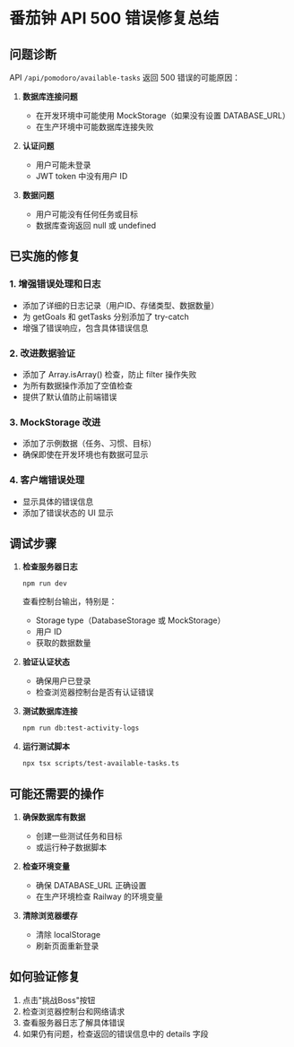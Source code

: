 # 番茄钟 API 500 错误修复总结

## 问题诊断

API `/api/pomodoro/available-tasks` 返回 500 错误的可能原因：

1. **数据库连接问题**
   - 在开发环境中可能使用 MockStorage（如果没有设置 DATABASE_URL）
   - 在生产环境中可能数据库连接失败

2. **认证问题**
   - 用户可能未登录
   - JWT token 中没有用户 ID

3. **数据问题**
   - 用户可能没有任何任务或目标
   - 数据库查询返回 null 或 undefined

## 已实施的修复

### 1. 增强错误处理和日志
- 添加了详细的日志记录（用户ID、存储类型、数据数量）
- 为 getGoals 和 getTasks 分别添加了 try-catch
- 增强了错误响应，包含具体错误信息

### 2. 改进数据验证
- 添加了 Array.isArray() 检查，防止 filter 操作失败
- 为所有数据操作添加了空值检查
- 提供了默认值防止前端错误

### 3. MockStorage 改进
- 添加了示例数据（任务、习惯、目标）
- 确保即使在开发环境也有数据可显示

### 4. 客户端错误处理
- 显示具体的错误信息
- 添加了错误状态的 UI 显示

## 调试步骤

1. **检查服务器日志**
   ```
   npm run dev
   ```
   查看控制台输出，特别是：
   - Storage type（DatabaseStorage 或 MockStorage）
   - 用户 ID
   - 获取的数据数量

2. **验证认证状态**
   - 确保用户已登录
   - 检查浏览器控制台是否有认证错误

3. **测试数据库连接**
   ```bash
   npm run db:test-activity-logs
   ```

4. **运行测试脚本**
   ```bash
   npx tsx scripts/test-available-tasks.ts
   ```

## 可能还需要的操作

1. **确保数据库有数据**
   - 创建一些测试任务和目标
   - 或运行种子数据脚本

2. **检查环境变量**
   - 确保 DATABASE_URL 正确设置
   - 在生产环境检查 Railway 的环境变量

3. **清除浏览器缓存**
   - 清除 localStorage
   - 刷新页面重新登录

## 如何验证修复

1. 点击"挑战Boss"按钮
2. 检查浏览器控制台和网络请求
3. 查看服务器日志了解具体错误
4. 如果仍有问题，检查返回的错误信息中的 details 字段